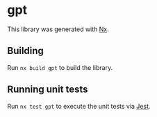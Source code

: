 # gpt

This library was generated with [Nx](https://nx.dev).

## Building

Run `nx build gpt` to build the library.

## Running unit tests

Run `nx test gpt` to execute the unit tests via [Jest](https://jestjs.io).
